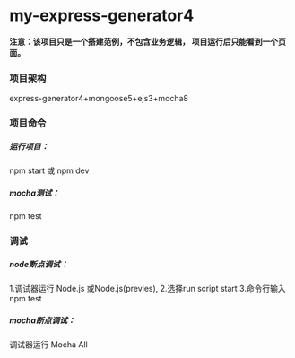 # my-express-generator4


**注意：该项目只是一个搭建范例，不包含业务逻辑， 项目运行后只能看到一个页面。**

### 项目架构
express-generator4+mongoose5+ejs3+mocha8
### 项目命令
##### 运行项目：
npm start 或 npm dev

##### mocha测试： 
npm test
### 调试
##### node断点调试：
1.调试器运行 Node.js 或Node.js(previes), 
2.选择run script   start
3.命令行输入npm test

##### mocha断点调试：
调试器运行 Mocha All

